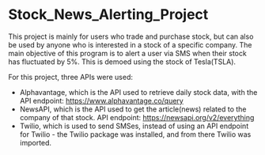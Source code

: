 # Stock_News_Alerting_Project
This project is mainly for users who trade and purchase stock, but can also be used by anyone who is interested in a stock of a specific company. 
The main objective of this program is to alert a user via SMS when their stock has fluctuated by 5%. This is demoed using the stock of Tesla(TSLA). 

For this project, three APIs were used:
- Alphavantage, which is the API used to retrieve daily stock data, with the API endpoint: https://www.alphavantage.co/query
- NewsAPI, which is the API used to get the article(news) related to the company of that stock. API endpoint: https://newsapi.org/v2/everything
- Twilio, which is used to send SMSes, instead of using an API endpoint for Twilio - the Twilio package was installed, and from there Twilio was imported. 


